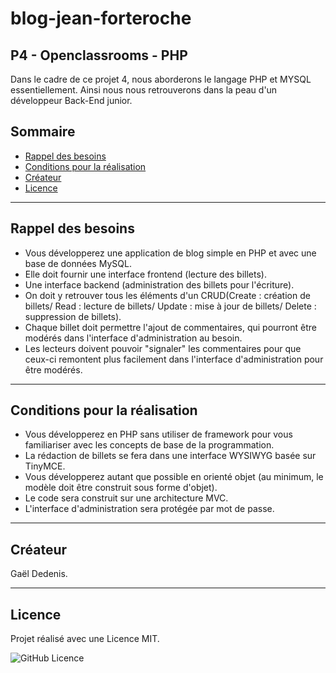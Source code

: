 # blog-jean-forteroche 

## P4 - Openclassrooms - PHP

Dans le cadre de ce projet 4, nous aborderons le langage PHP et MYSQL essentiellement. Ainsi nous nous retrouverons dans la peau d'un développeur Back-End junior. 

## Sommaire

-   [Rappel des besoins](#rappel-des-besoins)  
-   [Conditions pour la réalisation](#conditions-pour-la-réalisation)  
-   [Créateur](#créateur)  
-   [Licence](#licence)  

---

## Rappel des besoins
- Vous développerez une application de blog simple en PHP et avec une base de données MySQL.  
- Elle doit fournir une interface frontend (lecture des billets).  
- Une interface backend (administration des billets pour l'écriture).  
- On doit y retrouver tous les éléments d'un CRUD(Create : création de billets/ Read : lecture de billets/ Update : mise à jour de billets/ Delete : suppression de billets).  
- Chaque billet doit permettre l'ajout de commentaires, qui pourront être modérés dans l'interface d'administration au besoin.  
- Les lecteurs doivent pouvoir "signaler" les commentaires pour que ceux-ci remontent plus facilement dans l'interface d'administration pour être modérés.   

---

## Conditions pour la réalisation
- Vous développerez en PHP sans utiliser de framework pour vous familiariser avec les concepts de base de la programmation.   
- La rédaction de billets se fera dans une interface WYSIWYG basée sur TinyMCE.  
- Vous développerez autant que possible en orienté objet (au minimum, le modèle doit être construit sous forme d'objet).  
- Le code sera construit sur une architecture MVC.  
- L'interface d'administration sera protégée par mot de passe.  

---

## Créateur

Gaël Dedenis.

---

## Licence

Projet réalisé avec une Licence MIT.

![GitHub Licence](https://badgen.net/github/license/Gael-Dedenis/blog-jean-forteroche)  
